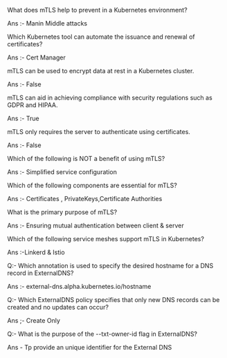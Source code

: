 What does mTLS help to prevent in a Kubernetes environment?

Ans :- Manin Middle attacks

Which Kubernetes tool can automate the issuance and renewal of certificates?

Ans :- Cert Manager

mTLS can be used to encrypt data at rest in a Kubernetes cluster.

Ans :- False

mTLS can aid in achieving compliance with security regulations such as GDPR and HIPAA.

Ans :- True

mTLS only requires the server to authenticate using certificates.


Ans :- False

Which of the following is NOT a benefit of using mTLS?

Ans :- Simplified service configuration

Which of the following components are essential for mTLS?

Ans :- Certificates , PrivateKeys,Certificate Authorities

What is the primary purpose of mTLS?

Ans :- Ensuring mutual authentication between client & server

Which of the following service meshes support mTLS in Kubernetes?

Ans :-Linkerd & Istio

Q:- Which annotation is used to specify the desired hostname for a DNS record in ExternalDNS?


Ans :- external-dns.alpha.kubernetes.io/hostname

Q:- Which ExternalDNS policy specifies that only new DNS records can be created and no updates can occur?

Ans ;- Create Only

Q:- What is the purpose of the --txt-owner-id flag in ExternalDNS?

Ans - Tp provide an unique identifier for the External DNS 


















































